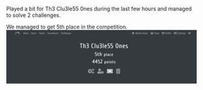 Played a bit for Th3 Clu3le55 0nes during the last few hours and managed to solve 2 challenges.

We managed to get 5th place in the competition.
![score](./images/scoreboard.png)
